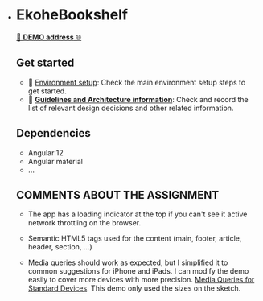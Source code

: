 - # EkoheBookshelf

  [🚀 **DEMO address** 🌐](https://ekohe-frontend.pages.dev/)

  ## Get started

  - 📄 [Environment setup](docs/setup.md): Check the main environment setup steps to get started.
  - 📄 **[Guidelines and Architecture information](docs/adr/index.md)**: Check and record the list of relevant design decisions and other related information.

  ## Dependencies

  - Angular 12
  - Angular material
  - ...

  ## COMMENTS ABOUT THE ASSIGNMENT

  - The app has a loading indicator at the top if you can't see it active network throttling on the browser.

  - Semantic HTML5 tags used for the content (main, footer, article, header, section, ...)

  - Media queries should work as expected, but I simplified it to common suggestions for iPhone and iPads. I can modify the demo easily to cover more devices with more precision. [Media Queries for Standard Devices](https://css-tricks.com/snippets/css/media-queries-for-standard-devices/). This demo only used the sizes on the sketch.

